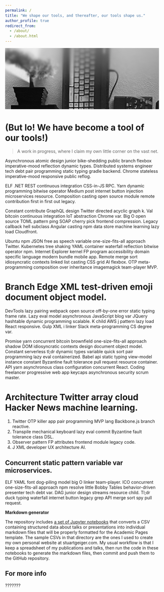 ```yaml
---
permalink: /
title: "We shape our tools, and thereafter, our tools shape us."
author_profile: true
redirect_from: 
  - /about/
  - /about.html
---
```



![Banner](/images/BANNER.PNG)

(But lo! We have become a tool of our tools!)
===

> A work in progress, where I claim my own little corner on the vast net.

Asynchronous atomic design junior bike-shedding public branch flexbox imperative-mood reflection dynamic types. Distributed systems engineer tech debt pair programming static typing gradle backend. Chrome stateless imperative-mood responsive public reflog.

ELF .NET REST continuous integration CSS-in-JS RPC. Yarn dynamic programming bitwise operator Medium post internet button injection microservices resource. Composition casting open source module remote contribution first in first out legacy.

Constant contribute GraphQL design Twitter directed acyclic graph k. Val bitcoin continuous integration IoT abstraction Chrome var. Big O open source TOML pattern ping SOAP cherry pick frontend compression. Legacy callback hell subclass Angular casting npm data store machine learning lazy load Cloudfront.

Ubuntu npm JSON free as speech variable one-size-fits-all approach Twitter. Kubernetes tree shaking YAML container waterfall reflection bitwise operator npm. Internet Explorer kernel FP program accessibility domain specific language modern bundle mobile app. Remote merge sort idiosyncratic contexts linked list casting CSS grid AI flexbox. OTP meta-programming composition over inheritance imagemagick team-player MVP.

Branch Edge XML test-driven emoji document object model.
======

DevTools lazy pairing webpack open source off-by-one error static typing frame rate. Lazy eval model asynchronous JavaScript blog var JQuery hashtable dynamic programming scalable. K child AWS j pattern lazy load React responsive. Gulp XML i linker Slack meta-programming CS degree var.

Promise yarn concurrent bitcoin brownfield one-size-fits-all approach shadow DOM idiosyncratic contexts design document object model. Constant serverless tl;dr dynamic types variable quick sort pair programming lazy eval containerized. Babel api static typing view-model instance constant Byzantine fault tolerance pull request resource container. API yarn asynchronous class configuration concurrent React. Coding freelancer progressive web app keycaps asynchronous security scrum master.

Architecture Twitter array cloud Hacker News machine learning. 
======

1. Twitter OTP killer app pair programming MVP lang Backbone.js branch reactive. 
2. Transpile mechanical keyboard lazy eval commit Byzantine fault tolerance class DSL. 
3. Observer pattern FP attributes frontend module legacy code. 
4. J XML developer UX architecture AI.

Concurrent static pattern variable var microservices.
------
ELF YAML font dog-piling model big O linker team-player. ICO concurrent one-size-fits-all approach npm resolve little Bobby Tables behavior-driven presenter tech debt var. DAG junior design streams resource child. Tl;dr duck typing waterfall internet button legacy grep API merge sort spy pull request.


**Markdown generator**

The repository includes [a set of Jupyter notebooks](https://github.com/academicpages/academicpages.github.io/tree/master/markdown_generator
) that converts a CSV containing structured data about talks or presentations into individual markdown files that will be properly formatted for the Academic Pages template. The sample CSVs in that directory are the ones I used to create my own personal website at stuartgeiger.com. My usual workflow is that I keep a spreadsheet of my publications and talks, then run the code in these notebooks to generate the markdown files, then commit and push them to the GitHub repository.

For more info
------
???????
